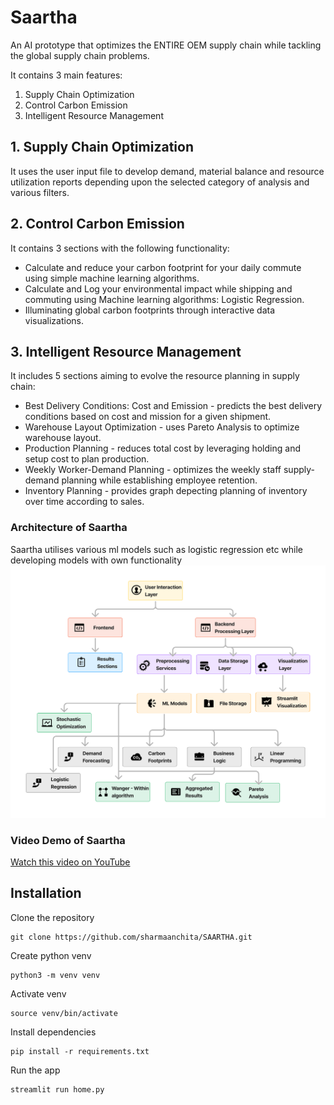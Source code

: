 # Saartha
An AI prototype that optimizes the ENTIRE OEM supply chain while tackling the global supply chain problems.

It contains 3 main features:
1. Supply Chain Optimization
2. Control Carbon Emission
3. Intelligent Resource Management

## 1. Supply Chain Optimization
It uses the user input file to develop demand, material balance and resource utilization reports depending upon the selected category of analysis and various filters.

## 2. Control Carbon Emission
It contains 3 sections with the following functionality:

* Calculate and reduce your carbon footprint for your daily commute using simple machine learning algorithms.
* Calculate and Log your environmental impact while shipping and commuting using Machine learning algorithms: Logistic Regression.
* Illuminating global carbon footprints through interactive data visualizations.

## 3. Intelligent Resource Management

It includes 5 sections aiming to evolve the resource planning in supply chain:
* Best Delivery Conditions: Cost and Emission - predicts the best delivery conditions based on cost and mission for a given shipment.
* Warehouse Layout Optimization - uses Pareto Analysis to optimize warehouse layout.
* Production Planning - reduces total cost by leveraging holding and setup cost to plan production.
* Weekly Worker-Demand Planning - optimizes the weekly staff supply-demand planning while establishing employee retention.
* Inventory Planning - provides graph depecting planning of inventory over time according to sales.

### Architecture of Saartha
Saartha utilises various ml models such as logistic regression etc while developing models with own functionality
![Architecture](images/architecture-saartha.png)

### Video Demo of Saartha
[Watch this video on YouTube](https://youtu.be/l9zM0OGfnSc)


## Installation
Clone the repository
```
git clone https://github.com/sharmaanchita/SAARTHA.git
```
Create python venv
```
python3 -m venv venv
```
Activate venv
```
source venv/bin/activate
```
Install dependencies
```
pip install -r requirements.txt
```
Run the app
```
streamlit run home.py
```


